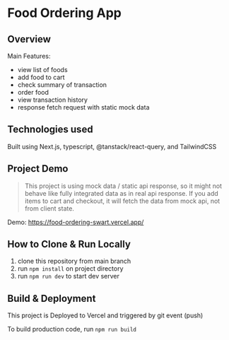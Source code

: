 # Food Ordering App

## Overview
Main Features:
- view list of foods
- add food to cart
- check summary of transaction
- order food
- view transaction history
- response fetch request with static mock data

## Technologies used
Built using Next.js, typescript, @tanstack/react-query, and TailwindCSS

## Project Demo
> This project is using mock data / static api response, so it might not behave like fully integrated data as in real api response. If you add items to cart and checkout, it will fetch the data from mock api, not from client state.


Demo: https://food-ordering-swart.vercel.app/

## How to Clone & Run Locally
1. clone this repository from main branch
2. run `npm install` on project directory
3. run `npm run dev` to start dev server

## Build & Deployment
This project is Deployed to Vercel and triggered by git event (push)

To build production code, run `npm run build`
